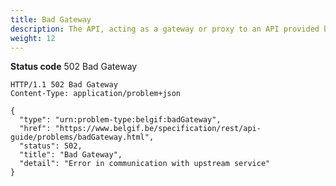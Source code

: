 ```yaml
---
title: Bad Gateway
description: The API, acting as a gateway or proxy to an API provided by a third party, received an invalid response from the upstream server.
weight: 12
---
```


**Status code** 502 Bad Gateway


    HTTP/1.1 502 Bad Gateway
    Content-Type: application/problem+json

    {
      "type": "urn:problem-type:belgif:badGateway",
      "href": "https://www.belgif.be/specification/rest/api-guide/problems/badGateway.html",
      "status": 502,
      "title": "Bad Gateway",
      "detail": "Error in communication with upstream service"
    }
